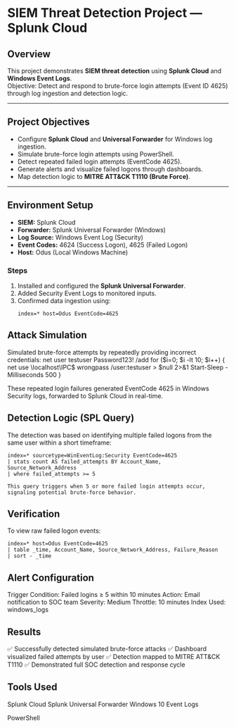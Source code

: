 # SIEM Threat Detection Project — Splunk Cloud

## Overview
This project demonstrates **SIEM threat detection** using **Splunk Cloud** and **Windows Event Logs**.  
Objective: Detect and respond to brute-force login attempts (Event ID 4625) through log ingestion and detection logic.

---

## Project Objectives
- Configure **Splunk Cloud** and **Universal Forwarder** for Windows log ingestion.  
- Simulate brute-force login attempts using PowerShell.  
- Detect repeated failed login attempts (EventCode 4625).  
- Generate alerts and visualize failed logons through dashboards.  
- Map detection logic to **MITRE ATT&CK T1110 (Brute Force)**.

---

## Environment Setup
- **SIEM:** Splunk Cloud  
- **Forwarder:** Splunk Universal Forwarder (Windows)  
- **Log Source:** Windows Event Log (Security)  
- **Event Codes:** 4624 (Success Logon), 4625 (Failed Logon)  
- **Host:** Odus (Local Windows Machine)

### Steps
1. Installed and configured the **Splunk Universal Forwarder**.  
2. Added Security Event Logs to monitored inputs.  
3. Confirmed data ingestion using:
   ```spl
   index=* host=Odus EventCode=4625

## Attack Simulation

Simulated brute-force attempts by repeatedly providing incorrect credentials:
net user testuser Password123! /add
for ($i=0; $i -lt 10; $i++) 
{
  net use \\localhost\IPC$  wrongpass /user:testuser > $null 2>&1
  Start-Sleep -Milliseconds 500
}

These repeated login failures generated EventCode 4625 in Windows Security logs, forwarded to Splunk Cloud in real-time.

## Detection Logic (SPL Query)

The detection was based on identifying multiple failed logons from the same user within a short timeframe:
 ```spl
index=* sourcetype=WinEventLog:Security EventCode=4625
| stats count AS failed_attempts BY Account_Name, Source_Network_Address
| where failed_attempts >= 5

This query triggers when 5 or more failed login attempts occur, signaling potential brute-force behavior.
 ```


## Verification

To view raw failed logon events:
 ```spl
index=* host=Odus EventCode=4625
| table _time, Account_Name, Source_Network_Address, Failure_Reason
| sort - _time
 ```

## Alert Configuration

Trigger Condition: Failed logins ≥ 5 within 10 minutes
Action: Email notification to SOC team
Severity: Medium
Throttle: 10 minutes
Index Used: windows_logs

## Results

✅ Successfully detected simulated brute-force attacks
✅ Dashboard visualized failed attempts by user
✅ Detection mapped to MITRE ATT&CK T1110
✅ Demonstrated full SOC detection and response cycle


## Tools Used

Splunk Cloud
Splunk Universal Forwarder
Windows 10 Event Logs

PowerShell
